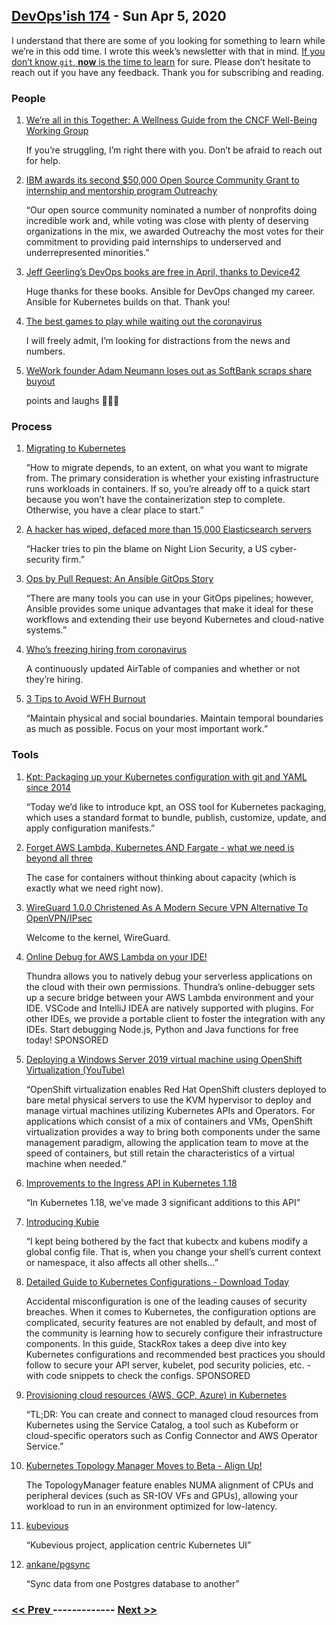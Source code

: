 ## [DevOps'ish 174](https://devopsish.com/174) - Sun Apr 5, 2020

I understand that there are some of you looking for something to learn while we’re in this odd time. I wrote this week’s newsletter with that in mind. <a href="https://youtu.be/K5qI9bTG9Ik">If you don’t know <code>git</code>, <strong>now</strong> is the time to learn</a> for sure. Please don’t hesitate to reach out if you have any feedback. Thank you for subscribing and reading.

### People

1. [We’re all in this Together: A Wellness Guide from the CNCF Well-Being Working Group](https://www.cncf.io/blog/2020/04/03/were-all-in-this-together-a-wellness-guide-from-the-cncf-well-being-working-group/)

    If you’re struggling, I’m right there with you. Don’t be afraid to reach out for help.
1. [IBM awards its second $50,000 Open Source Community Grant to internship and mentorship program Outreachy](https://devops.com/ibm-awards-its-second-50000-open-source-community-grant-to-internship-and-mentorship-program-outreachy/)

    “Our open source community nominated a number of nonprofits doing incredible work and, while voting was close with plenty of deserving organizations in the mix, we awarded Outreachy the most votes for their commitment to providing paid internships to underserved and underrepresented minorities.”
1. [Jeff Geerling’s DevOps books are free in April, thanks to Device42](https://www.jeffgeerling.com/blog/2020/my-devops-books-are-free-april-thanks-device42)

    Huge thanks for these books. Ansible for DevOps changed my career. Ansible for Kubernetes builds on that. Thank you!
1. [The best games to play while waiting out the coronavirus](https://www.washingtonpost.com/video-games/2020/04/03/best-video-games-modern-nintendo-playstation-xbox-pc/?utm_source=reddit.com)

    I will freely admit, I’m looking for distractions from the news and numbers.
1. [WeWork founder Adam Neumann loses out as SoftBank scraps share buyout](https://www.cnn.com/2020/04/02/tech/wework-softbank-bailout/index.html)

    points and laughs 🤣🤣🤣
### Process

1. [Migrating to Kubernetes](https://blog.sensu.io/migrating-to-kubernetes)

    “How to migrate depends, to an extent, on what you want to migrate from. The primary consideration is whether your existing infrastructure runs workloads in containers. If so, you’re already off to a quick start because you won’t have the containerization step to complete. Otherwise, you have a clear place to start.”
1. [A hacker has wiped, defaced more than 15,000 Elasticsearch servers](https://www.zdnet.com/article/a-hacker-has-wiped-defaced-more-than-15000-elasticsearch-servers/)

    “Hacker tries to pin the blame on Night Lion Security, a US cyber-security firm.”
1. [Ops by Pull Request: An Ansible GitOps Story](https://www.ansible.com/blog/ops-by-pull-request-an-ansible-gitops-story)

    “There are many tools you can use in your GitOps pipelines; however, Ansible provides some unique advantages that make it ideal for these workflows and extending their use beyond Kubernetes and cloud-native systems.”
1. [Who’s freezing hiring from coronavirus](https://candor.co/hiring-freezes/)

    A continuously updated AirTable of companies and whether or not they’re hiring.
1. [3 Tips to Avoid WFH Burnout](https://hbr.org/2020/04/3-tips-to-avoid-wfh-burnout)

    “Maintain physical and social boundaries. Maintain temporal boundaries as much as possible. Focus on your most important work.”
### Tools

1. [Kpt: Packaging up your Kubernetes configuration with git and YAML since 2014](https://opensource.googleblog.com/2020/03/kpt-packaging-up-your-kubernetes.html)

    “Today we’d like to introduce kpt, an OSS tool for Kubernetes packaging, which uses a standard format to bundle, publish, customize, update, and apply configuration manifests.”
1. [Forget AWS Lambda, Kubernetes AND Fargate - what we need is beyond all three](https://diginomica.com/forget-aws-lambda-kubernetes-fargate-need-beyond)

    The case for containers without thinking about capacity (which is exactly what we need right now).
1. [WireGuard 1.0.0 Christened As A Modern Secure VPN Alternative To OpenVPN/IPsec](https://www.phoronix.com/scan.php?page=news_item&px=WireGuard-1.0.0-Released)

    Welcome to the kernel, WireGuard.
1. [Online Debug for AWS Lambda on your IDE!](https://devopsi.sh/aws-lambda-97890)

    Thundra allows you to natively debug your serverless applications on the cloud with their own permissions. Thundra’s online-debugger sets up a secure bridge between your AWS Lambda environment and your IDE. VSCode and IntelliJ IDEA are natively supported with plugins. For other IDEs, we provide a portable client to foster the integration with any IDEs. Start debugging Node.js, Python and Java functions for free today! SPONSORED
1. [Deploying a Windows Server 2019 virtual machine using OpenShift Virtualization (YouTube)](https://youtu.be/Kx110kqoHo0)

    “OpenShift virtualization enables Red Hat OpenShift clusters deployed to bare metal physical servers to use the KVM hypervisor to deploy and manage virtual machines utilizing Kubernetes APIs and Operators. For applications which consist of a mix of containers and VMs, OpenShift virtualization provides a way to bring both components under the same management paradigm, allowing the application team to move at the speed of containers, but still retain the characteristics of a virtual machine when needed.”
1. [Improvements to the Ingress API in Kubernetes 1.18](https://kubernetes.io/blog/2020/04/02/improvements-to-the-ingress-api-in-kubernetes-1.18/)

    “In Kubernetes 1.18, we’ve made 3 significant additions to this API”
1. [Introducing Kubie](https://blog.sbstp.ca/introducing-kubie/)

    “I kept being bothered by the fact that kubectx and kubens modify a global config file. That is, when you change your shell’s current context or namespace, it also affects all other shells…”
1. [Detailed Guide to Kubernetes Configurations - Download Today](https://devopsi.sh/guide-kubernetes-c346e)

    Accidental misconfiguration is one of the leading causes of security breaches. When it comes to Kubernetes, the configuration options are complicated, security features are not enabled by default, and most of the community is learning how to securely configure their infrastructure components. In this guide, StackRox takes a deep dive into key Kubernetes configurations and recommended best practices you should follow to secure your API server, kubelet, pod security policies, etc. - with code snippets to check the configs. SPONSORED
1. [Provisioning cloud resources (AWS, GCP, Azure) in Kubernetes](https://learnk8s.io/cloud-resources-kubernetes)

    “TL;DR: You can create and connect to managed cloud resources from Kubernetes using the Service Catalog, a tool such as Kubeform or cloud-specific operators such as Config Connector and AWS Operator Service.”
1. [Kubernetes Topology Manager Moves to Beta - Align Up!](https://kubernetes.io/blog/2020/04/01/kubernetes-1-18-feature-topoloy-manager-beta/)

    The TopologyManager feature enables NUMA alignment of CPUs and peripheral devices (such as SR-IOV VFs and GPUs), allowing your workload to run in an environment optimized for low-latency.
1. [kubevious](https://github.com/kubevious/kubevious)

    “Kubevious project, application centric Kubernetes UI”
1. [ankane/pgsync](https://github.com/ankane/pgsync)

    “Sync data from one Postgres database to another”

### [ << Prev ](devopsweekly-173.md) ------------- [ Next >> ](devopsweekly-175.md)